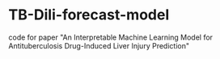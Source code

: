 # TB-Dili-forecast-model
code for paper "An Interpretable Machine Learning Model for Antituberculosis Drug-Induced Liver Injury Prediction"
